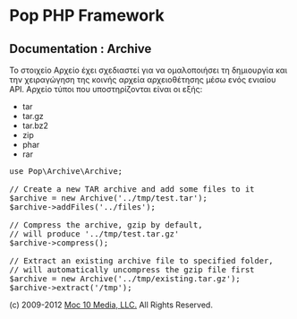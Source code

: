 Pop PHP Framework
=================

Documentation : Archive
-----------------------

Το στοιχείο Αρχείο έχει σχεδιαστεί για να ομαλοποιήσει τη δημιουργία και την χειραγώγηση της κοινής αρχεία αρχειοθέτησης μέσω ενός ενιαίου API. Αρχείο τύποι που υποστηρίζονται είναι οι εξής:


* tar
* tar.gz
* tar.bz2
* zip
* phar
* rar

<pre>
use Pop\Archive\Archive;

// Create a new TAR archive and add some files to it
$archive = new Archive('../tmp/test.tar');
$archive->addFiles('../files');

// Compress the archive, gzip by default,
// will produce '../tmp/test.tar.gz'
$archive->compress();

// Extract an existing archive file to specified folder,
// will automatically uncompress the gzip file first
$archive = new Archive('../tmp/existing.tar.gz');
$archive->extract('/tmp');
</pre>

(c) 2009-2012 [Moc 10 Media, LLC.](http://www.moc10media.com) All Rights Reserved.
